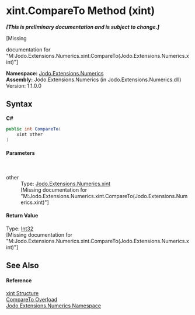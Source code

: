 # xint.CompareTo Method (xint)
 _**\[This is preliminary documentation and is subject to change.\]**_

\[Missing <summary> documentation for "M:Jodo.Extensions.Numerics.xint.CompareTo(Jodo.Extensions.Numerics.xint)"\]

**Namespace:**&nbsp;<a href="N_Jodo_Extensions_Numerics">Jodo.Extensions.Numerics</a><br />**Assembly:**&nbsp;Jodo.Extensions.Numerics (in Jodo.Extensions.Numerics.dll) Version: 1.1.0.0

## Syntax

**C#**<br />
``` C#
public int CompareTo(
	xint other
)
```


#### Parameters
&nbsp;<dl><dt>other</dt><dd>Type: <a href="T_Jodo_Extensions_Numerics_xint">Jodo.Extensions.Numerics.xint</a><br />\[Missing <param name="other"/> documentation for "M:Jodo.Extensions.Numerics.xint.CompareTo(Jodo.Extensions.Numerics.xint)"\]</dd></dl>

#### Return Value
Type: <a href="https://docs.microsoft.com/dotnet/api/system.int32" target="_blank" rel="noopener noreferrer">Int32</a><br />\[Missing <returns> documentation for "M:Jodo.Extensions.Numerics.xint.CompareTo(Jodo.Extensions.Numerics.xint)"\]

## See Also


#### Reference
<a href="T_Jodo_Extensions_Numerics_xint">xint Structure</a><br /><a href="Overload_Jodo_Extensions_Numerics_xint_CompareTo">CompareTo Overload</a><br /><a href="N_Jodo_Extensions_Numerics">Jodo.Extensions.Numerics Namespace</a><br />